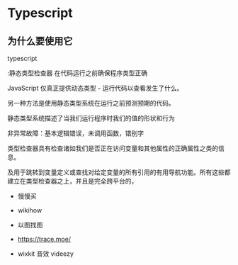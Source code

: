 # Typescript

## 为什么要使用它

typescript

:静态类型检查器
在代码运行之前确保程序类型正确

JavaScript 仅真正提供动态类型 - 运行代码以查看发生了什么。

另一种方法是使用静态类型系统在运行之前预测预期的代码。

静态类型系统描述了当我们运行程序时我们的值的形状和行为

非异常故障：基本逻辑错误，未调用函数，错别字

类型检查器具有检查诸如我们是否正在访问变量和其他属性的正确属性之类的信息。

及用于跳转到变量定义或查找对给定变量的所有引用的有用导航功能。所有这些都建立在类型检查器之上，并且是完全跨平台的，

- 慢慢买
- wikihow

- 以图找图

- https://trace.moe/

- wixkit 音效 videezy

